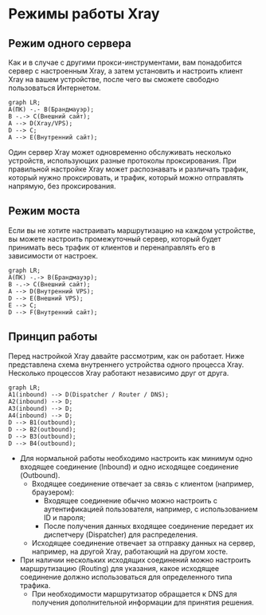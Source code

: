 # Режимы работы Xray

## Режим одного сервера

Как и в случае с другими прокси-инструментами, вам понадобится сервер с настроенным Xray, а затем установить и настроить клиент Xray на вашем устройстве, после чего вы сможете свободно пользоваться Интернетом.

```mermaid
graph LR;
A(ПК) -.- B(Брандмауэр);
B -.-> C(Внешний сайт);
A --> D(Xray/VPS);
D --> C;
A --> E(Внутренний сайт);
```

Один сервер Xray может одновременно обслуживать несколько устройств, использующих разные протоколы проксирования. При правильной настройке Xray может распознавать и различать трафик, который нужно проксировать, и трафик, который можно отправлять напрямую, без проксирования.

## Режим моста

Если вы не хотите настраивать маршрутизацию на каждом устройстве, вы можете настроить промежуточный сервер, который будет принимать весь трафик от клиентов и перенаправлять его в зависимости от настроек.

```mermaid
graph LR;
A(ПК) -.-> B(Брандмауэр);
B -.-> C(Внешний сайт);
A --> D(Внутренний VPS);
D --> E(Внешний VPS);
E --> C;
D --> F(Внутренний сайт);
```

## Принцип работы

Перед настройкой Xray давайте рассмотрим, как он работает. Ниже представлена схема внутреннего устройства одного процесса Xray. Несколько процессов Xray работают независимо друг от друга.

```mermaid
graph LR;
A1(inbound) --> D(Dispatcher / Router / DNS);
A2(inbound) --> D;
A3(inbound) --> D;
A4(inbound) --> D;
D --> B1(outbound);
D --> B2(outbound);
D --> B3(outbound);
D --> B4(outbound);
```

- Для нормальной работы необходимо настроить как минимум одно входящее соединение (Inbound) и одно исходящее соединение (Outbound).
  - Входящее соединение отвечает за связь с клиентом (например, браузером):
    - Входящее соединение обычно можно настроить с аутентификацией пользователя, например, с использованием ID и пароля;
    - После получения данных входящее соединение передает их диспетчеру (Dispatcher) для распределения.
  - Исходящее соединение отвечает за отправку данных на сервер, например, на другой Xray, работающий на другом хосте.
- При наличии нескольких исходящих соединений можно настроить маршрутизацию (Routing) для указания, какое исходящее соединение должно использоваться для определенного типа трафика.
  - При необходимости маршрутизатор обращается к DNS для получения дополнительной информации для принятия решения.

